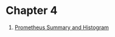 # Chapter 4

1. [Prometheus Summary and Histogram](/chapter4/01%20-%20Summary%20And%20Histogram.md)
